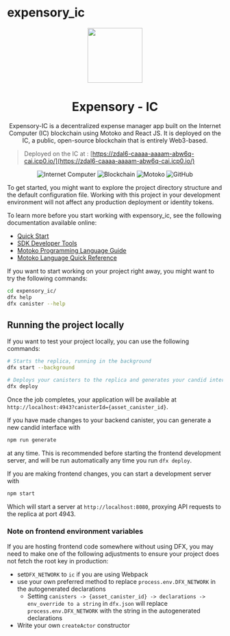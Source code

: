 # expensory_ic

<p align="center">
  <img src="src/expensory_ic_frontend/assets/logo.png" align="center" width="128" height="128" />
<p>

<h1 align="center">Expensory - IC</h1>

<p align="center">
Expensory-IC is a decentralized expense manager app built on the Internet Computer (IC) blockchain using Motoko and React JS. It is deployed on the IC, a public, open-source blockchain that is entirely Web3-based.
</p>

> Deployed on the IC at :  [https://zdal6-caaaa-aaaam-abw6q-cai.icp0.io/](https://zdal6-caaaa-aaaam-abw6q-cai.icp0.io/)


<div align="center">

  <img alt="Internet Computer" src="https://img.shields.io/badge/Internet_COmputer-2c2880?style=for-the-badge&logo=internetcomputer&logoColor=purple">
  <img alt="Blockchain" src="https://img.shields.io/badge/Blockchain-370b63?style=for-the-badge&logo=bitcoin&logoColor=yellow">
  <img alt="Motoko" src="https://img.shields.io/badge/Motoko-a9a7cf?style=for-the-badge&logo=ethereum&logoColor=white">
    <img alt="GitHub" src="https://img.shields.io/github/license/deveshp007/DormDynamo?style=for-the-badge">
  </a>
</div>

To get started, you might want to explore the project directory structure and the default configuration file. Working with this project in your development environment will not affect any production deployment or identity tokens.

To learn more before you start working with expensory_ic, see the following documentation available online:

- [Quick Start](https://internetcomputer.org/docs/current/developer-docs/setup/deploy-locally)
- [SDK Developer Tools](https://internetcomputer.org/docs/current/developer-docs/setup/install)
- [Motoko Programming Language Guide](https://internetcomputer.org/docs/current/motoko/main/motoko)
- [Motoko Language Quick Reference](https://internetcomputer.org/docs/current/motoko/main/language-manual)

If you want to start working on your project right away, you might want to try the following commands:

```bash
cd expensory_ic/
dfx help
dfx canister --help
```

## Running the project locally

If you want to test your project locally, you can use the following commands:

```bash
# Starts the replica, running in the background
dfx start --background

# Deploys your canisters to the replica and generates your candid interface
dfx deploy
```

Once the job completes, your application will be available at `http://localhost:4943?canisterId={asset_canister_id}`.

If you have made changes to your backend canister, you can generate a new candid interface with

```bash
npm run generate
```

at any time. This is recommended before starting the frontend development server, and will be run automatically any time you run `dfx deploy`.

If you are making frontend changes, you can start a development server with

```bash
npm start
```

Which will start a server at `http://localhost:8080`, proxying API requests to the replica at port 4943.

### Note on frontend environment variables

If you are hosting frontend code somewhere without using DFX, you may need to make one of the following adjustments to ensure your project does not fetch the root key in production:

- set`DFX_NETWORK` to `ic` if you are using Webpack
- use your own preferred method to replace `process.env.DFX_NETWORK` in the autogenerated declarations
  - Setting `canisters -> {asset_canister_id} -> declarations -> env_override to a string` in `dfx.json` will replace `process.env.DFX_NETWORK` with the string in the autogenerated declarations
- Write your own `createActor` constructor
